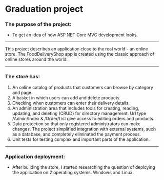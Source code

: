# Graduation project 
### The purpose of the project:
* To get an idea of how ASP.NET Core MVC development looks.
***
This project describes an application close to the real world - an online store. 
The FoodDeliveryShop app is created using the classic approach of online stores around the world.
***
### The store has: 
1. An online catalog of products that customers can browse by category and page. 
2. A basket in which users can add and delete products. 
3. Checking when customers can enter their delivery details. 
4. An administration area that includes tools for creating, reading, updating, and deleting (CRUD) for
directory management. Url type /Admin/Index & /Order/List give access to editing orders and products.
5. Data protection so that only registered administrators can make changes.
The project simplified integration with external systems, such as a database, and completely eliminated the payment process.
6. Unit tests for testing complex and important parts of the application.
***
### Application deployment:
* After building the store, I started researching the question of deploying the application on 2 operating systems: Windows and Linux. 

